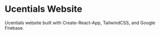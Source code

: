 # Ucentials Website

Ucentials website built with Create-React-App, TailwindCSS, and Google Firebase.
